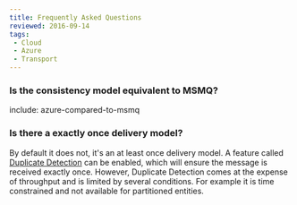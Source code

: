 ```yaml
---
title: Frequently Asked Questions
reviewed: 2016-09-14
tags:
 - Cloud
 - Azure
 - Transport
---
```



### Is the consistency model equivalent to MSMQ?

include: azure-compared-to-msmq


### Is there a exactly once delivery model?

By default it does not, it's an at least once delivery model. A feature called [Duplicate Detection](https://msdn.microsoft.com/library/azure/microsoft.servicebus.messaging.queuedescription.requiresduplicatedetection.aspx) can be enabled, which will ensure the message is received exactly once. However, Duplicate Detection comes at the expense of throughput and is limited by several conditions. For example it is time constrained and not available for partitioned entities.